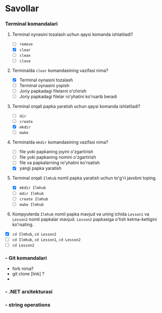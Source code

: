 # Savollar

### Terminal komandalari
1. Terminal oynasini tozalash uchun qaysi komanda ishlatiladi?

   - [ ] `remove`
   - [x] `clear`
   - [ ] `clean`
   - [ ] `close`

2. Terminalda `clear` komandasining vazifasi nima?

   - [x] Terminal oynasini tozalash
   - [ ] Terminal oynasini yopish
   - [ ] Joriy papkadagi filelarni o'chirish
   - [ ] Joriy papkadagi filelar ro'yhatini ko'rsarib beradi

3. Terminal orqali papka yaratish uchun qaysi komanda ishlatiladi?

   - [ ] `dir`
   - [ ] `create`
   - [x] `mkdir`
   - [ ] `make`

4. Terminalda `mkdir` komandasining vazifasi nima?
   
   - [ ] file yoki papkaning joyini o'zgartirish
   - [ ] file yoki papkaning nomini o'zgartirish
   - [ ] file va papkalarning ro'yhatini ko'rsatish
   - [x] yangi papka yaratish

5. Terminal orqali `Ilmhub` nomli papka yaratish uchun to'g'ri javobni toping.
   - [x] `mkdir Ilmhub`
   - [ ] `mdir Ilmhub`
   - [ ] `create Ilmhub`
   - [ ] `make Ilmhub`

6. Kompyuterda `Ilmhub` nomli papka mavjud va uning ichida `Lesson1` va `Lesson2` nomli papkalar mavjud. `Lesson2` papkasiga o'tish ketma-ketligini ko'rsating.
  - [x] `cd Ilmhub`, `cd Lesson2`
  - [ ] `cd Ilmhub`, `cd Lesson1`, `cd Lesson2`
  - [ ] `cd Lesson2`
  
### - Git komandalari

- fork nima?
- git clone [link] ?
- 
### - .NET arxitekturasi

### - string operations
